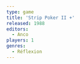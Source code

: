 ```yaml
---
type: game
title: 'Strip Poker II +'
released: 1988
editors: 
  - Anco
players: 1
genres:
  - Réflexion
---
```

